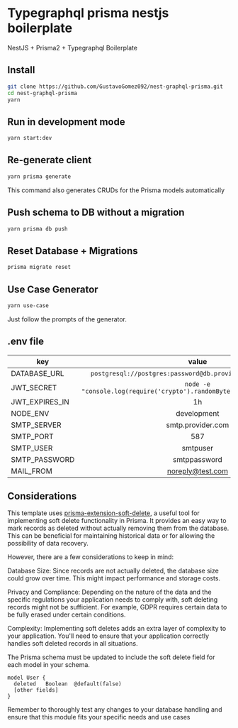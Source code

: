 # Typegraphql prisma nestjs boilerplate

NestJS + Prisma2 + Typegraphql Boilerplate

## Install

```bash
git clone https://github.com/GustavoGomez092/nest-graphql-prisma.git
cd nest-graphql-prisma
yarn
```

## Run in development mode

```bash
yarn start:dev
```

## Re-generate client

```bash
yarn prisma generate
```

This command also generates CRUDs for the Prisma models automatically

## Push schema to DB without a migration

```bash
yarn prisma db push
```

## Reset Database + Migrations

```bash
prisma migrate reset
```

## Use Case Generator

```bash
yarn use-case
```

Just follow the prompts of the generator.

## .env file

| key            |                                   value                                    |
| -------------- | :------------------------------------------------------------------------: |
| DATABASE_URL   |       `postgresql://postgres:password@db.provider.co:5432/postgres`        |
| JWT_SECRET     | `node -e "console.log(require('crypto').randomBytes(32).toString('hex'))"` |
| JWT_EXPIRES_IN |                                     1h                                     |
| NODE_ENV       |                                development                                 |
| SMTP_SERVER    |                             smtp.provider.com                              |
| SMTP_PORT      |                                    587                                     |
| SMTP_USER      |                                  smtpuser                                  |
| SMTP_PASSWORD  |                                smtppassword                                |
| MAIL_FROM      |                              noreply@test.com                              |

## Considerations

This template uses [prisma-extension-soft-delete](https://github.com/olivierwilkinson/prisma-extension-soft-delete), a useful tool for implementing soft delete functionality in Prisma. It provides an easy way to mark records as deleted without actually removing them from the database. This can be beneficial for maintaining historical data or for allowing the possibility of data recovery.

However, there are a few considerations to keep in mind:

Database Size: Since records are not actually deleted, the database size could grow over time. This might impact performance and storage costs.

Privacy and Compliance: Depending on the nature of the data and the specific regulations your application needs to comply with, soft deleting records might not be sufficient. For example, GDPR requires certain data to be fully erased under certain conditions.

Complexity: Implementing soft deletes adds an extra layer of complexity to your application. You'll need to ensure that your application correctly handles soft deleted records in all situations.

The Prisma schema must be updated to include the soft delete field for each model in your schema.

```
model User {
  deleted   Boolean  @default(false)
  [other fields]
}
```

Remember to thoroughly test any changes to your database handling and ensure that this module fits your specific needs and use cases